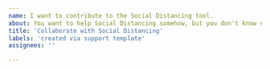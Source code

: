 ```yaml
---
name: I want to contribute to the Social Distancing tool.
about: You want to help Social Distancing somehow, but you don't know exactly how.
title: 'Collaborate with Social Distancing'
labels: 'created via support template'
assignees: ''

---
```


<!-- Thank you for using Social Distancing!

     Please leave a message with your skills and the areas you would be able to help.

     Yes, we need you!

-->
